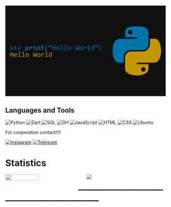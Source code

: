 ![Header](https://github.com/Eldiyar0220/Eldiyar0220/blob/main/assets/python.png)
## Languages and Tools



![Python](https://img.shields.io/badge/-Python-090909?style=for-the-badge&logo=python&logoColor=red)
![Dart](https://img.shields.io/badge/dart-090909?style=for-the-badge&logo=dart&logoColor=white)
![SQL](https://img.shields.io/badge/-PostgreSQL-090909?style=for-the-badge&logo=postgresql)
![GH](https://img.shields.io/badge/-GitHub-090909?style=for-the-badge&logo=github)
![JavaScript](https://img.shields.io/badge/-JavaScript-090909?style=for-the-badge&logo=Javascript)
![HTML](https://img.shields.io/badge/-HTML-090909?style=for-the-badge&logo=html5)
![CSS](https://img.shields.io/badge/-CSS-090909?style=for-the-badge&logo=css3&logoColor=darkred)
![Ubuntu](https://img.shields.io/badge/-ubuntu-090909?style=for-the-badge&logo=ubuntu&logoColor=ffff00)




For cooperation contact!!!!


[![Instagram](https://img.shields.io/badge/-Instagram-090909??style=plastic&logo=instagram)](https://www.instagram.com/bolotov_eldiyar0220/)
[![Telegram](https://img.shields.io/badge/-Telegram-090909??style=plastic&logo=telegram)](https://t.me/Eldiyar0220)




# Statistics




<img align="left" src="https://github-readme-stats.vercel.app/api/top-langs/?username=Eldiyar0220&layout=compact&theme=dracula" width="45.5%" height="14%"/>

<img align="right" src="https://github-readme-stats.vercel.app/api?username=Eldiyar0220&show_icons=true&theme=dracula" width="49.5%"/>

# __________________________________________





